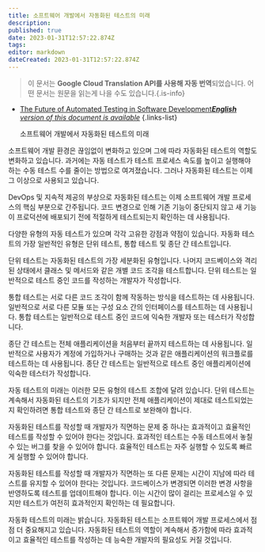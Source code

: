 ```yaml
---
title: 소프트웨어 개발에서 자동화된 테스트의 미래
description: 
published: true
date: 2023-01-31T12:57:22.874Z
tags: 
editor: markdown
dateCreated: 2023-01-31T12:57:22.874Z
---
```


> 이 문서는 **Google Cloud Translation API를 사용해 자동 번역**되었습니다.
어떤 문서는 원문을 읽는게 나을 수도 있습니다.{.is-info}

- [The Future of Automated Testing in Software Development***English** version of this document is available*](/en/Knowledge-base/Common/the-future-of-automated-testing-in-software-development)
{.links-list}


  소프트웨어 개발에서 자동화된 테스트의 미래

소프트웨어 개발 환경은 끊임없이 변화하고 있으며 그에 따라 자동화된 테스트의 역할도 변화하고 있습니다. 과거에는 자동 테스트가 테스트 프로세스 속도를 높이고 실행해야 하는 수동 테스트 수를 줄이는 방법으로 여겨졌습니다. 그러나 자동화된 테스트는 이제 그 이상으로 사용되고 있습니다.

DevOps 및 지속적 제공의 부상으로 자동화된 테스트는 이제 소프트웨어 개발 프로세스의 핵심 부분으로 간주됩니다. 코드 변경으로 인해 기존 기능이 중단되지 않고 새 기능이 프로덕션에 배포되기 전에 적절하게 테스트되는지 확인하는 데 사용됩니다.

다양한 유형의 자동 테스트가 있으며 각각 고유한 강점과 약점이 있습니다. 자동화 테스트의 가장 일반적인 유형은 단위 테스트, 통합 테스트 및 종단 간 테스트입니다.

단위 테스트는 자동화된 테스트의 가장 세분화된 유형입니다. 나머지 코드베이스와 격리된 상태에서 클래스 및 메서드와 같은 개별 코드 조각을 테스트합니다. 단위 테스트는 일반적으로 테스트 중인 코드를 작성하는 개발자가 작성합니다.

통합 테스트는 서로 다른 코드 조각이 함께 작동하는 방식을 테스트하는 데 사용됩니다. 일반적으로 서로 다른 모듈 또는 구성 요소 간의 인터페이스를 테스트하는 데 사용됩니다. 통합 테스트는 일반적으로 테스트 중인 코드에 익숙한 개발자 또는 테스터가 작성합니다.

종단 간 테스트는 전체 애플리케이션을 처음부터 끝까지 테스트하는 데 사용됩니다. 일반적으로 사용자가 계정에 가입하거나 구매하는 것과 같은 애플리케이션의 워크플로를 테스트하는 데 사용됩니다. 종단 간 테스트는 일반적으로 테스트 중인 애플리케이션에 익숙한 테스터가 작성합니다.

자동 테스트의 미래는 이러한 모든 유형의 테스트 조합에 달려 있습니다. 단위 테스트는 계속해서 자동화된 테스트의 기초가 되지만 전체 애플리케이션이 제대로 테스트되었는지 확인하려면 통합 테스트와 종단 간 테스트로 보완해야 합니다.

자동화된 테스트를 작성할 때 개발자가 직면하는 문제 중 하나는 효과적이고 효율적인 테스트를 작성할 수 있어야 한다는 것입니다. 효과적인 테스트는 수동 테스트에서 놓칠 수 있는 버그를 찾을 수 있어야 합니다. 효율적인 테스트는 자주 실행할 수 있도록 빠르게 실행할 수 있어야 합니다.

자동화된 테스트를 작성할 때 개발자가 직면하는 또 다른 문제는 시간이 지남에 따라 테스트를 유지할 수 있어야 한다는 것입니다. 코드베이스가 변경되면 이러한 변경 사항을 반영하도록 테스트를 업데이트해야 합니다. 이는 시간이 많이 걸리는 프로세스일 수 있지만 테스트가 여전히 효과적인지 확인하는 데 필요합니다.

자동화 테스트의 미래는 밝습니다. 자동화된 테스트는 소프트웨어 개발 프로세스에서 점점 더 중요해지고 있습니다. 자동화된 테스트의 역할이 계속해서 증가함에 따라 효과적이고 효율적인 테스트를 작성하는 데 능숙한 개발자의 필요성도 커질 것입니다.